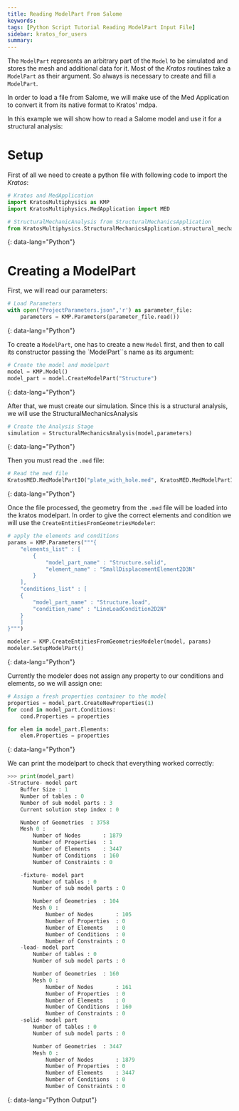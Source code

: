 ```yaml
---
title: Reading ModelPart From Salome
keywords: 
tags: [Python Script Tutorial Reading ModelPart Input File]
sidebar: kratos_for_users
summary: 
---
```


The `ModelPart` represents an arbitrary part of the `Model` to be simulated and stores the mesh and additional data for it. Most of the *Kratos* routines take a `ModelPart` as their argument. So always is necessary to create and fill a `ModelPart`. 

In order to load a file from Salome, we will make use of the Med Application to convert it from its native format to Kratos' mdpa. 

In this example we will show how to read a Salome model and use it for a structural analysis:

# Setup
First of all we need to create a python file with following code to import the *Kratos*:

```python
# Kratos and MedApplication
import KratosMultiphysics as KMP
import KratosMultiphysics.MedApplication import MED

# StructuralMechanicAnalysis from StructuralMechanicsApplication
from KratosMultiphysics.StructuralMechanicsApplication.structural_mechanics_analysis import StructuralMechanicsAnalysis
```
{: data-lang="Python"}

# Creating a ModelPart

First, we will read our parameters:

```python
# Load Parameters
with open("ProjectParameters.json",'r') as parameter_file:
    parameters = KMP.Parameters(parameter_file.read())
```
{: data-lang="Python"}

To create a `ModelPart`, one has to create a new `Model` first, and then to call its constructor passing the `ModelPart``s name as its argument:

```python
# Create the model and modelpart
model = KMP.Model()
model_part = model.CreateModelPart("Structure")
```
{: data-lang="Python"}

After that, we must create our simulation. Since this is a structural analysis, we will use the StructuralMechanicsAnalysis

```python
# Create the Analysis Stage
simulation = StructuralMechanicsAnalysis(model,parameters)
```
{: data-lang="Python"}

Then you must read the `.med` file:

```python
# Read the med file
KratosMED.MedModelPartIO("plate_with_hole.med", KratosMED.MedModelPartIO.READ).ReadModelPart(model_part)
```
{: data-lang="Python"}

Once the file processed, the geometry from the `.med` file will be loaded into the kratos modelpart. In order to give the correct elements and condition we will use the `CreateEntitiesFromGeometriesModeler`:

```python
# apply the elements and conditions
params = KMP.Parameters("""{
    "elements_list" : [
        {
            "model_part_name" : "Structure.solid",
            "element_name" : "SmallDisplacementElement2D3N"
        }
    ],
    "conditions_list" : [
    {
        "model_part_name" : "Structure.load",
        "condition_name" : "LineLoadCondition2D2N"
    }
    ]
}""")

modeler = KMP.CreateEntitiesFromGeometriesModeler(model, params)
modeler.SetupModelPart()
```
{: data-lang="Python"}

Currently the modeler does not assign any property to our conditions and elements, so we will assign one:

```python
# Assign a fresh properties container to the model
properties = model_part.CreateNewProperties(1)
for cond in model_part.Conditions:
    cond.Properties = properties

for elem in model_part.Elements:
    elem.Properties = properties
```
{: data-lang="Python"}

We can print the modelpart to check that everything worked correctly:

```python
>>> print(model_part)
-Structure- model part
    Buffer Size : 1
    Number of tables : 0
    Number of sub model parts : 3
    Current solution step index : 0

    Number of Geometries  : 3758
    Mesh 0 :
        Number of Nodes       : 1879
        Number of Properties  : 1
        Number of Elements    : 3447
        Number of Conditions  : 160
        Number of Constraints : 0

    -fixture- model part
        Number of tables : 0
        Number of sub model parts : 0

        Number of Geometries  : 104
        Mesh 0 :
            Number of Nodes       : 105
            Number of Properties  : 0
            Number of Elements    : 0
            Number of Conditions  : 0
            Number of Constraints : 0
    -load- model part
        Number of tables : 0
        Number of sub model parts : 0

        Number of Geometries  : 160
        Mesh 0 :
            Number of Nodes       : 161
            Number of Properties  : 0
            Number of Elements    : 0
            Number of Conditions  : 160
            Number of Constraints : 0
    -solid- model part
        Number of tables : 0
        Number of sub model parts : 0

        Number of Geometries  : 3447
        Mesh 0 :
            Number of Nodes       : 1879
            Number of Properties  : 0
            Number of Elements    : 3447
            Number of Conditions  : 0
            Number of Constraints : 0
```
{: data-lang="Python Output"}
